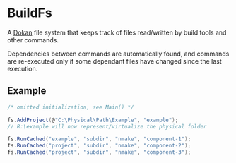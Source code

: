 # BuildFs
A [Dokan](http://dokan-dev.github.io/) file system that keeps track of files read/written by build tools and other commands.

Dependencies between commands are automatically found, and commands are re-executed only if some dependant files have changed since the last execution.

## Example
```csharp
/* omitted initialization, see Main() */

fs.AddProject(@"C:\Physical\Path\Example", "example");
// R:\example will now represent/virtualize the physical folder

fs.RunCached("example", "subdir", "nmake", "component-1");
fs.RunCached("project", "subdir", "nmake", "component-2");
fs.RunCached("project", "subdir", "nmake", "component-3");
```